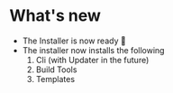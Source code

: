 # What's new
- The Installer is now ready 🎉
- The installer now installs the following
    1. Cli (with Updater in the future)
    2. Build Tools
    3. Templates